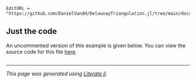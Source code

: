 ```@meta
EditURL = "https://github.com/DanielVandH/DelaunayTriangulation.jl/tree/main/docs/src/literate_applications/interpolation.jl"
```

## Just the code
An uncommented version of this example is given below.
You can view the source code for this file [here](https://github.com/DanielVandH/DelaunayTriangulation.jl/tree/new-docs/docs/src/literate_applications/interpolation.jl).

```julia

```

---

*This page was generated using [Literate.jl](https://github.com/fredrikekre/Literate.jl).*

